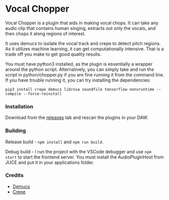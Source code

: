 # Vocal Chopper

Vocal Chopper is a plugin that aids in making vocal chops. It can take any audio clip 
that contains human singing, extracts out only the vocals, and then chops it along 
regions of interest. 

It uses demucs to isolate the vocal track and crepe to detect pitch regions. As it 
utilizes machine learning, it can get computationally intensive. That is a trade off you 
make to get good quality results.

You must have python3 installed, as the plugin is essentially a wrapper around the 
python script. Alternatively, you can simply take and run the script in python/chopper.py 
if you are fine running it from the command line. If you have trouble running it, you 
can try installing the dependencies:

```
pip3 install crepe demucs librosa soundfile tensorflow onnxruntime --compile --force-reinstall
```

### Installation

Download from the [releases](https://github.com/Moebits/Vocal-Chopper/releases) tab and rescan the plugins in your DAW.

### Building

Release build - `npm install` and `npm run build`. 

Debug build - I run the project with the VSCode debugger and use `npm start` to start the frontend 
server. You must install the AudioPluginHost from JUCE and put it in your applications folder. 

### Credits

- [Demucs](https://github.com/facebookresearch/demucs)
- [Crepe](https://github.com/marl/crepe)